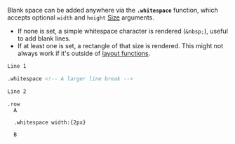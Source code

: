 Blank space can be added anywhere via the **`.whitespace`** function, which accepts optional `width` and `height` [Size](sizes#single-size-size) arguments.

- If none is set, a simple whitespace character is rendered (`&nbsp;`), useful to add blank lines.
- If at least one is set, a rectangle of that size is rendered. This might not always work if it's outside of [layout functions](stack-layout-functions).

```html
Line 1

.whitespace <!-- A larger line break -->

Line 2
```

```
.row
  A

  .whitespace width:{2px}

  B
```